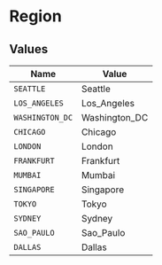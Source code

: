 # Region


## Values

| Name            | Value           |
| --------------- | --------------- |
| `SEATTLE`       | Seattle         |
| `LOS_ANGELES`   | Los_Angeles     |
| `WASHINGTON_DC` | Washington_DC   |
| `CHICAGO`       | Chicago         |
| `LONDON`        | London          |
| `FRANKFURT`     | Frankfurt       |
| `MUMBAI`        | Mumbai          |
| `SINGAPORE`     | Singapore       |
| `TOKYO`         | Tokyo           |
| `SYDNEY`        | Sydney          |
| `SAO_PAULO`     | Sao_Paulo       |
| `DALLAS`        | Dallas          |